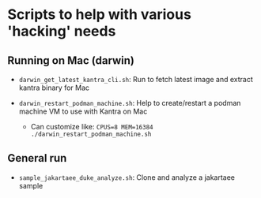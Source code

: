 # Scripts to help with various 'hacking' needs

## Running on Mac (darwin)
* `darwin_get_latest_kantra_cli.sh`:  Run to fetch latest image and extract kantra binary for Mac

* `darwin_restart_podman_machine.sh`:  Help to create/restart a podman machine VM to use with Kantra on Mac
	* Can customize like: `CPUS=8 MEM=16384 ./darwin_restart_podman_machine.sh`

## General run

* `sample_jakartaee_duke_analyze.sh`:  Clone and analyze a jakartaee sample